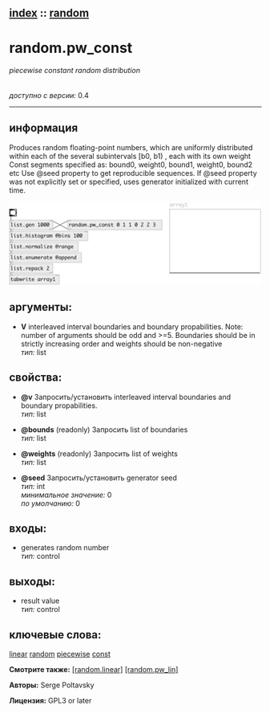 [index](index.html) :: [random](category_random.html)
---

# random.pw_const

###### piecewise constant random distribution

*доступно с версии:* 0.4

---


## информация
Produces random floating-point numbers, which are uniformly distributed within each of the several subintervals [b0, b1) , each with its own weight Const segments specified as: bound0, weight0, bound1, weight0, bound2 etc Use @seed property to get reproducible sequences. If @seed property was not explicitly set or specified, uses generator initialized with current time.


[![example](../examples/img/random.pw_const.jpg)](../examples/pd/random.pw_const.pd)



## аргументы:

* **V**
interleaved interval boundaries and boundary propabilities. Note: number of
arguments should be odd and &gt;=5. Boundaries should be in strictly increasing
order and weights should be non-negative<br>
_тип:_ list<br>





## свойства:

* **@v** 
Запросить/установить interleaved interval boundaries and boundary propabilities.<br>
_тип:_ list<br>

* **@bounds** (readonly)
Запросить list of boundaries<br>
_тип:_ list<br>

* **@weights** (readonly)
Запросить list of weights<br>
_тип:_ list<br>

* **@seed** 
Запросить/установить generator seed<br>
_тип:_ int<br>
_минимальное значение:_ 0<br>
_по умолчанию:_ 0<br>



## входы:

* generates random number<br>
_тип:_ control



## выходы:

* result value<br>
_тип:_ control



## ключевые слова:

[linear](keywords/linear.html)
[random](keywords/random.html)
[piecewise](keywords/piecewise.html)
[const](keywords/const.html)



**Смотрите также:**
[\[random.linear\]](random.linear.html)
[\[random.pw_lin\]](random.pw_lin.html)




**Авторы:** Serge Poltavsky




**Лицензия:** GPL3 or later





